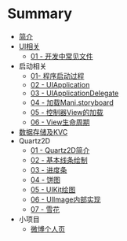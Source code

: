 # Summary

* [简介](README.md)
* [UI相关](chapter1.md)
   * [01 - 开发中常见文件](1.md)
* 启动相关
   * [01- 程序启动过程](f.md)
   * [02 - UIApplication](02_-.md)
   * [03 - UIApplicationDelegate](03_-_uiapplicationdelegate.md)
   * [04 - 加载Mani.storyboard](04_-_jia_zai_mani__storyboard.md)
   * [05 - 控制器View的加载](04_-_kong_zhi_qi_de_jia_zai.md)
   * [06 - View生命周期](06_-_viewsheng_ming_zhou_qi.md)
* [数据存储及KVC](shu_ju_cun_chu_ji_kevc.md)
* Quartz2D
   * [01 - Quartz2D简介](01_-_quartz2djian_jie.md)
   * [02 - 基本线条绘制](相关文件/iOS_笔记/`md.md)
   * [03 - 进度条](02_-_jin_du_tiao.md)
   * [04 - 饼图](03_-_bing_tu.md)
   * [05 - UIKit绘图](05_-_uikithui.md)
   * [06 - UIImage内部实现](06_-_uiimagenei_bu_shi_xian.md)
   * [07 - 雪花](07_-_xue_hua.md)
* 小项目
   * [微博个人页](相关文件/iOS_笔记/23.md)

